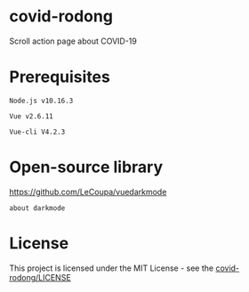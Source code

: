 # covid-rodong
Scroll action page about COVID-19

# Prerequisites
    Node.js v10.16.3

    Vue v2.6.11
    
    Vue-cli V4.2.3
    
# Open-source library
https://github.com/LeCoupa/vuedarkmode

    about darkmode

# License
This project is licensed under the MIT License - see the [covid-rodong/LICENSE](LICENSE)
